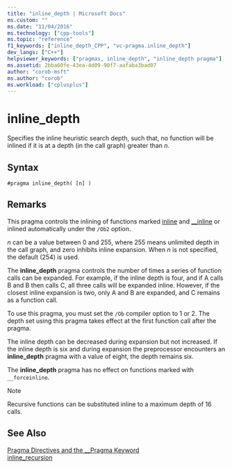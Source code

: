 ```yaml
---
title: "inline_depth | Microsoft Docs"
ms.custom: ""
ms.date: "11/04/2016"
ms.technology: ["cpp-tools"]
ms.topic: "reference"
f1_keywords: ["inline_depth_CPP", "vc-pragma.inline_depth"]
dev_langs: ["C++"]
helpviewer_keywords: ["pragmas, inline_depth", "inline_depth pragma"]
ms.assetid: 2bba60fe-43ea-4d09-90f7-aafaba3bad07
author: "corob-msft"
ms.author: "corob"
ms.workload: ["cplusplus"]
---
```

# inline_depth
Specifies the inline heuristic search depth, such that, no function will be inlined if it is at a depth (in the call graph) greater than *n*.  
  
## Syntax  
  
```  
#pragma inline_depth( [n] )  
```  
  
## Remarks  
 
This pragma controls the inlining of functions marked [inline](../cpp/inline-functions-cpp.md) and [__inline](../cpp/inline-functions-cpp.md) or inlined automatically under the `/Ob2` option.  
  
*n* can be a value between 0 and 255, where 255 means unlimited depth in the call graph, and zero inhibits inline expansion.  When *n* is not specified, the default (254) is used.  
  
The **inline_depth** pragma controls the number of times a series of function calls can be expanded. For example, if the inline depth is four, and if A calls B and B then calls C, all three calls will be expanded inline. However, if the closest inline expansion is two, only A and B are expanded, and C remains as a function call.  
  
To use this pragma, you must set the `/Ob` compiler option to 1 or 2. The depth set using this pragma takes effect at the first function call after the pragma.  
  
The inline depth can be decreased during expansion but not increased. If the inline depth is six and during expansion the preprocessor encounters an **inline_depth** pragma with a value of eight, the depth remains six.  
  
The **inline_depth** pragma has no effect on functions marked with `__forceinline`.  
  
> [!NOTE]
> Recursive functions can be substituted inline to a maximum depth of 16 calls.  
  
## See Also  
 
[Pragma Directives and the __Pragma Keyword](../preprocessor/pragma-directives-and-the-pragma-keyword.md)   
[inline_recursion](../preprocessor/inline-recursion.md)